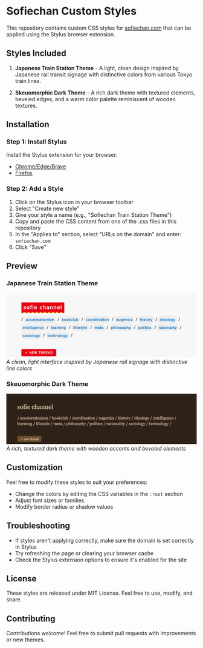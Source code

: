 # Sofiechan Custom Styles

This repository contains custom CSS styles for [sofiechan.com](https://sofiechan.com) that can be applied using the Stylus browser extension.

## Styles Included

1. **Japanese Train Station Theme** - A light, clean design inspired by Japanese rail transit signage with distinctive colors from various Tokyo train lines.

2. **Skeuomorphic Dark Theme** - A rich dark theme with textured elements, beveled edges, and a warm color palette reminiscent of wooden textures.

## Installation

### Step 1: Install Stylus

Install the Stylus extension for your browser:
- [Chrome/Edge/Brave](https://chromewebstore.google.com/detail/stylus/clngdbkpkpeebahjckkjfobafhncgmne)
- [Firefox](https://addons.mozilla.org/en-US/firefox/addon/styl-us/)

### Step 2: Add a Style

1. Click on the Stylus icon in your browser toolbar
2. Select "Create new style" 
3. Give your style a name (e.g., "Sofiechan Train Station Theme")
4. Copy and paste the CSS content from one of the .css files in this repository
5. In the "Applies to" section, select "URLs on the domain" and enter: `sofiechan.com`
7. Click "Save"

## Preview

### Japanese Train Station Theme
![Train Station Theme Preview](preview-train.png)
*A clean, light interface inspired by Japanese rail signage with distinctive line colors*

### Skeuomorphic Dark Theme
![Skeuomorphic Dark Theme Preview](preview-dark.png)
*A rich, textured dark theme with wooden accents and beveled elements*

## Customization

Feel free to modify these styles to suit your preferences:

- Change the colors by editing the CSS variables in the `:root` section
- Adjust font sizes or families
- Modify border radius or shadow values

## Troubleshooting

- If styles aren't applying correctly, make sure the domain is set correctly in Stylus
- Try refreshing the page or clearing your browser cache
- Check the Stylus extension options to ensure it's enabled for the site

## License

These styles are released under MIT License. Feel free to use, modify, and share.

## Contributing

Contributions welcome! Feel free to submit pull requests with improvements or new themes.